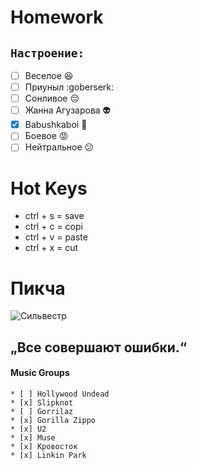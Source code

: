 # Homework

## `Настроение:`
* [ ] Веселое :satisfied:
* [ ] Приуныл :goberserk:
* [ ] Сонливое :pensive:
* [ ] Жанна Агузарова :alien:
* [x] Babushkaboi :older_woman:
* [ ] Боевое :rage:
* [ ] Нейтральное :confused:

# Hot Keys
* ctrl + s = save
* ctrl + c = copi
* ctrl + v = paste
* ctrl + x = cut

# Пикча
![Сильвестр](https://encrypted-tbn0.gstatic.com/images?q=tbn:ANd9GcTNzh3rKo6tAZvwFOG7ivxFaD2R-wdl6bvBJA&usqp=CAU)
## „Все совершают ошибки.“

#### Music Groups

    * [ ] Hollywood Undead
    * [x] Slipknot
    * [ ] Gorrilaz
    * [x] Gorilla Zippo
    * [x] U2
    * [x] Muse
    * [x] Кровосток
    * [x] Linkin Park